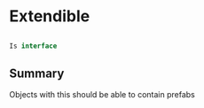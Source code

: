 # Extendible

## 
```c#
Is interface
```

## Summary

Objects with this should be able to contain prefabs
